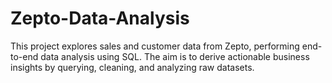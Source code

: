 # Zepto-Data-Analysis
This project explores sales and customer data from Zepto, performing end-to-end data analysis using SQL. The aim is to derive actionable business insights by querying, cleaning, and analyzing raw datasets.
